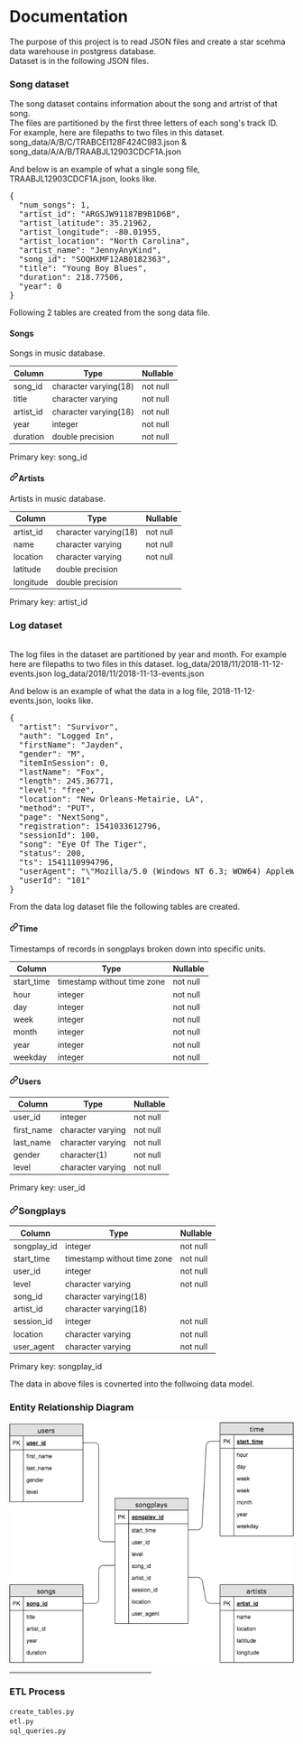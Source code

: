 <h1> Documentation </h1>

<p>The purpose of this project is to read JSON files and create a star scehma data warehouse in postgress database.</br>
Dataset is in the following JSON files.
</p>

<h3>Song dataset</h3>
<p>The song dataset contains information about the song and artrist of that song.</br>
The files are partitioned by the first three letters of each song's track ID.</br>
For example, here are filepaths to two files in this dataset.<br>
song_data/A/B/C/TRABCEI128F424C983.json & song_data/A/A/B/TRAABJL12903CDCF1A.json

And below is an example of what a single song file, TRAABJL12903CDCF1A.json, looks like.

</p>

<div class="highlight highlight-source-json"><pre>{
  <span class="pl-s"><span class="pl-pds">"</span>num_songs<span class="pl-pds">"</span></span>: <span class="pl-c1">1</span>,
  <span class="pl-s"><span class="pl-pds">"</span>artist_id<span class="pl-pds">"</span></span>: <span class="pl-s"><span class="pl-pds">"</span>ARGSJW91187B9B1D6B<span class="pl-pds">"</span></span>,
  <span class="pl-s"><span class="pl-pds">"</span>artist_latitude<span class="pl-pds">"</span></span>: <span class="pl-c1">35.21962</span>,
  <span class="pl-s"><span class="pl-pds">"</span>artist_longitude<span class="pl-pds">"</span></span>: <span class="pl-c1">-80.01955</span>,
  <span class="pl-s"><span class="pl-pds">"</span>artist_location<span class="pl-pds">"</span></span>: <span class="pl-s"><span class="pl-pds">"</span>North Carolina<span class="pl-pds">"</span></span>,
  <span class="pl-s"><span class="pl-pds">"</span>artist_name<span class="pl-pds">"</span></span>: <span class="pl-s"><span class="pl-pds">"</span>JennyAnyKind<span class="pl-pds">"</span></span>,
  <span class="pl-s"><span class="pl-pds">"</span>song_id<span class="pl-pds">"</span></span>: <span class="pl-s"><span class="pl-pds">"</span>SOQHXMF12AB0182363<span class="pl-pds">"</span></span>,
  <span class="pl-s"><span class="pl-pds">"</span>title<span class="pl-pds">"</span></span>: <span class="pl-s"><span class="pl-pds">"</span>Young Boy Blues<span class="pl-pds">"</span></span>,
  <span class="pl-s"><span class="pl-pds">"</span>duration<span class="pl-pds">"</span></span>: <span class="pl-c1">218.77506</span>,
  <span class="pl-s"><span class="pl-pds">"</span>year<span class="pl-pds">"</span></span>: <span class="pl-c1">0</span>
}</pre></div>

Following 2 tables are created from the song data file.

<h4>Songs</h4>
<p>Songs in music database.</p>
<table>
<thead>
<tr>
<th>Column</th>
<th>Type</th>
<th>Nullable</th>
</tr>
</thead>
<tbody>
<tr>
<td>song_id</td>
<td>character varying(18)</td>
<td>not null</td>
</tr>
<tr>
<td>title</td>
<td>character varying</td>
<td>not null</td>
</tr>
<tr>
<td>artist_id</td>
<td>character varying(18)</td>
<td>not null</td>
</tr>
<tr>
<td>year</td>
<td>integer</td>
<td>not null</td>
</tr>
<tr>
<td>duration</td>
<td>double precision</td>
<td>not null</td>
</tr>
</tbody>
</table>
<p>Primary key: song_id</p>
<h4><a id="user-content-artists" class="anchor" aria-hidden="true" href="#artists"><svg class="octicon octicon-link" viewBox="0 0 16 16" version="1.1" width="16" height="16" aria-hidden="true"><path fill-rule="evenodd" d="M7.775 3.275a.75.75 0 001.06 1.06l1.25-1.25a2 2 0 112.83 2.83l-2.5 2.5a2 2 0 01-2.83 0 .75.75 0 00-1.06 1.06 3.5 3.5 0 004.95 0l2.5-2.5a3.5 3.5 0 00-4.95-4.95l-1.25 1.25zm-4.69 9.64a2 2 0 010-2.83l2.5-2.5a2 2 0 012.83 0 .75.75 0 001.06-1.06 3.5 3.5 0 00-4.95 0l-2.5 2.5a3.5 3.5 0 004.95 4.95l1.25-1.25a.75.75 0 00-1.06-1.06l-1.25 1.25a2 2 0 01-2.83 0z"></path></svg></a>Artists</h4>
<p>Artists in music database.</p>
<table>
<thead>
<tr>
<th>Column</th>
<th>Type</th>
<th>Nullable</th>
</tr>
</thead>
<tbody>
<tr>
<td>artist_id</td>
<td>character varying(18)</td>
<td>not null</td>
</tr>
<tr>
<td>name</td>
<td>character varying</td>
<td>not null</td>
</tr>
<tr>
<td>location</td>
<td>character varying</td>
<td>not null</td>
</tr>
<tr>
<td>latitude</td>
<td>double precision</td>
<td></td>
</tr>
<tr>
<td>longitude</td>
<td>double precision</td>
<td></td>
</tr>
</tbody>
</table>
<p>Primary key: artist_id</p>

<h3>Log dataset</h3> </br>
The log files in the dataset are partitioned by year and month.
For example here are filepaths to two files in this dataset.
log_data/2018/11/2018-11-12-events.json log_data/2018/11/2018-11-13-events.json

And below is an example of what the data in a log file, 2018-11-12-events.json, looks like.

<div class="highlight highlight-source-json"><pre>{
  <span class="pl-s"><span class="pl-pds">"</span>artist<span class="pl-pds">"</span></span>: <span class="pl-s"><span class="pl-pds">"</span>Survivor<span class="pl-pds">"</span></span>,
  <span class="pl-s"><span class="pl-pds">"</span>auth<span class="pl-pds">"</span></span>: <span class="pl-s"><span class="pl-pds">"</span>Logged In<span class="pl-pds">"</span></span>,
  <span class="pl-s"><span class="pl-pds">"</span>firstName<span class="pl-pds">"</span></span>: <span class="pl-s"><span class="pl-pds">"</span>Jayden<span class="pl-pds">"</span></span>,
  <span class="pl-s"><span class="pl-pds">"</span>gender<span class="pl-pds">"</span></span>: <span class="pl-s"><span class="pl-pds">"</span>M<span class="pl-pds">"</span></span>,
  <span class="pl-s"><span class="pl-pds">"</span>itemInSession<span class="pl-pds">"</span></span>: <span class="pl-c1">0</span>,
  <span class="pl-s"><span class="pl-pds">"</span>lastName<span class="pl-pds">"</span></span>: <span class="pl-s"><span class="pl-pds">"</span>Fox<span class="pl-pds">"</span></span>,
  <span class="pl-s"><span class="pl-pds">"</span>length<span class="pl-pds">"</span></span>: <span class="pl-c1">245.36771</span>,
  <span class="pl-s"><span class="pl-pds">"</span>level<span class="pl-pds">"</span></span>: <span class="pl-s"><span class="pl-pds">"</span>free<span class="pl-pds">"</span></span>,
  <span class="pl-s"><span class="pl-pds">"</span>location<span class="pl-pds">"</span></span>: <span class="pl-s"><span class="pl-pds">"</span>New Orleans-Metairie, LA<span class="pl-pds">"</span></span>,
  <span class="pl-s"><span class="pl-pds">"</span>method<span class="pl-pds">"</span></span>: <span class="pl-s"><span class="pl-pds">"</span>PUT<span class="pl-pds">"</span></span>,
  <span class="pl-s"><span class="pl-pds">"</span>page<span class="pl-pds">"</span></span>: <span class="pl-s"><span class="pl-pds">"</span>NextSong<span class="pl-pds">"</span></span>,
  <span class="pl-s"><span class="pl-pds">"</span>registration<span class="pl-pds">"</span></span>: <span class="pl-c1">1541033612796</span>,
  <span class="pl-s"><span class="pl-pds">"</span>sessionId<span class="pl-pds">"</span></span>: <span class="pl-c1">100</span>,
  <span class="pl-s"><span class="pl-pds">"</span>song<span class="pl-pds">"</span></span>: <span class="pl-s"><span class="pl-pds">"</span>Eye Of The Tiger<span class="pl-pds">"</span></span>,
  <span class="pl-s"><span class="pl-pds">"</span>status<span class="pl-pds">"</span></span>: <span class="pl-c1">200</span>,
  <span class="pl-s"><span class="pl-pds">"</span>ts<span class="pl-pds">"</span></span>: <span class="pl-c1">1541110994796</span>,
  <span class="pl-s"><span class="pl-pds">"</span>userAgent<span class="pl-pds">"</span></span>: <span class="pl-s"><span class="pl-pds">"</span><span class="pl-cce">\"</span>Mozilla/5.0 (Windows NT 6.3; WOW64) AppleWebKit/537.36 (KHTML, like Gecko) Chrome/36.0.1985.143 Safari/537.36<span class="pl-cce">\"</span><span class="pl-pds">"</span></span>,
  <span class="pl-s"><span class="pl-pds">"</span>userId<span class="pl-pds">"</span></span>: <span class="pl-s"><span class="pl-pds">"</span>101<span class="pl-pds">"</span></span>
}</pre></div>

From the data log dataset file the following tables are created.

<h4><a id="user-content-time" class="anchor" aria-hidden="true" href="#time"><svg class="octicon octicon-link" viewBox="0 0 16 16" version="1.1" width="16" height="16" aria-hidden="true"><path fill-rule="evenodd" d="M7.775 3.275a.75.75 0 001.06 1.06l1.25-1.25a2 2 0 112.83 2.83l-2.5 2.5a2 2 0 01-2.83 0 .75.75 0 00-1.06 1.06 3.5 3.5 0 004.95 0l2.5-2.5a3.5 3.5 0 00-4.95-4.95l-1.25 1.25zm-4.69 9.64a2 2 0 010-2.83l2.5-2.5a2 2 0 012.83 0 .75.75 0 001.06-1.06 3.5 3.5 0 00-4.95 0l-2.5 2.5a3.5 3.5 0 004.95 4.95l1.25-1.25a.75.75 0 00-1.06-1.06l-1.25 1.25a2 2 0 01-2.83 0z"></path></svg></a>Time</h4>
<p>Timestamps of records in songplays broken down into specific units.</p>
<table>
<thead>
<tr>
<th>Column</th>
<th>Type</th>
<th>Nullable</th>
</tr>
</thead>
<tbody>
<tr>
<td>start_time</td>
<td>timestamp without time zone</td>
<td>not null</td>
</tr>
<tr>
<td>hour</td>
<td>integer</td>
<td>not null</td>
</tr>
<tr>
<td>day</td>
<td>integer</td>
<td>not null</td>
</tr>
<tr>
<td>week</td>
<td>integer</td>
<td>not null</td>
</tr>
<tr>
<td>month</td>
<td>integer</td>
<td>not null</td>
</tr>
<tr>
<td>year</td>
<td>integer</td>
<td>not null</td>
</tr>
<tr>
<td>weekday</td>
<td>integer</td>
<td>not null</td>
</tr>
</tbody>
</table>

<h4><a id="user-content-users" class="anchor" aria-hidden="true" href="#users"><svg class="octicon octicon-link" viewBox="0 0 16 16" version="1.1" width="16" height="16" aria-hidden="true"><path fill-rule="evenodd" d="M7.775 3.275a.75.75 0 001.06 1.06l1.25-1.25a2 2 0 112.83 2.83l-2.5 2.5a2 2 0 01-2.83 0 .75.75 0 00-1.06 1.06 3.5 3.5 0 004.95 0l2.5-2.5a3.5 3.5 0 00-4.95-4.95l-1.25 1.25zm-4.69 9.64a2 2 0 010-2.83l2.5-2.5a2 2 0 012.83 0 .75.75 0 001.06-1.06 3.5 3.5 0 00-4.95 0l-2.5 2.5a3.5 3.5 0 004.95 4.95l1.25-1.25a.75.75 0 00-1.06-1.06l-1.25 1.25a2 2 0 01-2.83 0z"></path></svg></a>Users</h4>

<table>
<thead>
<tr>
<th>Column</th>
<th>Type</th>
<th>Nullable</th>
</tr>
</thead><tbody>
<tr>
<td>user_id</td>
<td>integer</td>
<td>not null</td>
</tr>
<tr>
<td>first_name</td>
<td>character varying</td>
<td>not null</td>
</tr>
<tr>
<td>last_name</td>
<td>character varying</td>
<td>not null</td>
</tr>
<tr>
<td>gender</td>
<td>character(1)</td>
<td>not null</td>
</tr>
<tr>
<td>level</td>
<td>character varying</td>
<td>not null</td>
</tr>
</tbody>
</table>
<p>Primary key: user_id</p>

<h3><a id="user-content-songplays" class="anchor" aria-hidden="true" href="#songplays"><svg class="octicon octicon-link" viewBox="0 0 16 16" version="1.1" width="16" height="16" aria-hidden="true"><path fill-rule="evenodd" d="M7.775 3.275a.75.75 0 001.06 1.06l1.25-1.25a2 2 0 112.83 2.83l-2.5 2.5a2 2 0 01-2.83 0 .75.75 0 00-1.06 1.06 3.5 3.5 0 004.95 0l2.5-2.5a3.5 3.5 0 00-4.95-4.95l-1.25 1.25zm-4.69 9.64a2 2 0 010-2.83l2.5-2.5a2 2 0 012.83 0 .75.75 0 001.06-1.06 3.5 3.5 0 00-4.95 0l-2.5 2.5a3.5 3.5 0 004.95 4.95l1.25-1.25a.75.75 0 00-1.06-1.06l-1.25 1.25a2 2 0 01-2.83 0z"></path></svg></a>Songplays</h3>

<table>
<thead>
<tr>
<th>Column</th>
<th>Type</th>
<th>Nullable</th>
</tr>
</thead>
<tbody>
<tr>
<td>songplay_id</td>
<td>integer</td>
<td>not null</td>
</tr>
<tr>
<td>start_time</td>
<td>timestamp without time zone</td>
<td>not null</td>
</tr>
<tr>
<td>user_id</td>
<td>integer</td>
<td>not null</td>
</tr>
<tr>
<td>level</td>
<td>character varying</td>
<td>not null</td>
</tr>
<tr>
<td>song_id</td>
<td>character varying(18)</td>
<td></td>
</tr>
<tr>
<td>artist_id</td>
<td>character varying(18)</td>
<td></td>
</tr>
<tr>
<td>session_id</td>
<td>integer</td>
<td>not null</td>
</tr>
<tr>
<td>location</td>
<td>character varying</td>
<td>not null</td>
</tr>
<tr>
<td>user_agent</td>
<td>character varying</td>
<td>not null</td>
</tr>
</tbody>
</table>
<p>Primary key: songplay_id</p>

<p>The data in above files is covnerted into the follwoing data model.</p>
<h3>Entity Relationship Diagram</h3>

<img src="/postgress_ERD.png" alt="ERD" style="max-width:100%;">
<hr style="width:50%;text-align:left;margin-left:0">
<h3>ETL Process</h3>
<code>create_tables.py</code></br>
<code>etl.py</code></br>
<code>sql_queries.py</code></br>
